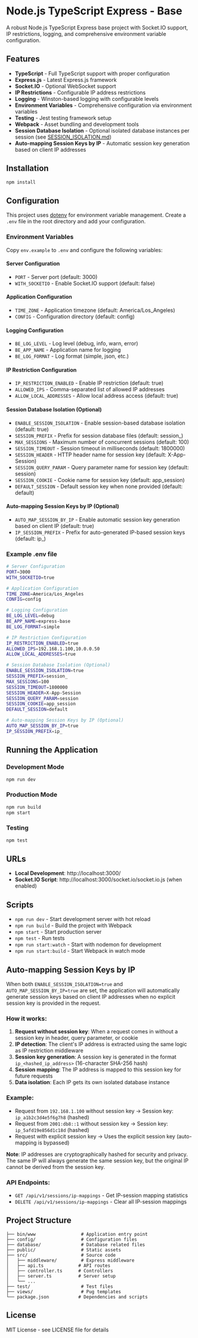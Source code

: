 # Node.js TypeScript Express - Base

A robust Node.js TypeScript Express base project with Socket.IO support, IP restrictions, logging, and comprehensive environment variable configuration.

## Features

- **TypeScript** - Full TypeScript support with proper configuration
- **Express.js** - Latest Express.js framework
- **Socket.IO** - Optional WebSocket support
- **IP Restrictions** - Configurable IP address restrictions
- **Logging** - Winston-based logging with configurable levels
- **Environment Variables** - Comprehensive configuration via environment variables
- **Testing** - Jest testing framework setup
- **Webpack** - Asset bundling and development tools
- **Session Database Isolation** - Optional isolated database instances per session (see [SESSION_ISOLATION.md](SESSION_ISOLATION.md))
- **Auto-mapping Session Keys by IP** - Automatic session key generation based on client IP addresses

## Installation

```bash
npm install
```

## Configuration

This project uses [dotenv](https://github.com/motdotla/dotenv) for environment variable management. Create a `.env` file in the root directory and add your configuration.

### Environment Variables

Copy `env.example` to `.env` and configure the following variables:

#### Server Configuration

- `PORT` - Server port (default: 3000)
- `WITH_SOCKETIO` - Enable Socket.IO support (default: false)

#### Application Configuration

- `TIME_ZONE` - Application timezone (default: America/Los_Angeles)
- `CONFIG` - Configuration directory (default: config)

#### Logging Configuration

- `BE_LOG_LEVEL` - Log level (debug, info, warn, error)
- `BE_APP_NAME` - Application name for logging
- `BE_LOG_FORMAT` - Log format (simple, json, etc.)

#### IP Restriction Configuration

- `IP_RESTRICTION_ENABLED` - Enable IP restriction (default: true)
- `ALLOWED_IPS` - Comma-separated list of allowed IP addresses
- `ALLOW_LOCAL_ADDRESSES` - Allow local address access (default: true)

#### Session Database Isolation (Optional)

- `ENABLE_SESSION_ISOLATION` - Enable session-based database isolation (default: true)
- `SESSION_PREFIX` - Prefix for session database files (default: session\_)
- `MAX_SESSIONS` - Maximum number of concurrent sessions (default: 100)
- `SESSION_TIMEOUT` - Session timeout in milliseconds (default: 1800000)
- `SESSION_HEADER` - HTTP header name for session key (default: X-App-Session)
- `SESSION_QUERY_PARAM` - Query parameter name for session key (default: session)
- `SESSION_COOKIE` - Cookie name for session key (default: app_session)
- `DEFAULT_SESSION` - Default session key when none provided (default: default)

#### Auto-mapping Session Keys by IP (Optional)

- `AUTO_MAP_SESSION_BY_IP` - Enable automatic session key generation based on client IP (default: true)
- `IP_SESSION_PREFIX` - Prefix for auto-generated IP-based session keys (default: ip\_)

### Example .env file

```bash
# Server Configuration
PORT=3000
WITH_SOCKETIO=true

# Application Configuration
TIME_ZONE=America/Los_Angeles
CONFIG=config

# Logging Configuration
BE_LOG_LEVEL=debug
BE_APP_NAME=express-base
BE_LOG_FORMAT=simple

# IP Restriction Configuration
IP_RESTRICTION_ENABLED=true
ALLOWED_IPS=192.168.1.100,10.0.0.50
ALLOW_LOCAL_ADDRESSES=true

# Session Database Isolation (Optional)
ENABLE_SESSION_ISOLATION=true
SESSION_PREFIX=session_
MAX_SESSIONS=100
SESSION_TIMEOUT=1800000
SESSION_HEADER=X-App-Session
SESSION_QUERY_PARAM=session
SESSION_COOKIE=app_session
DEFAULT_SESSION=default

# Auto-mapping Session Keys by IP (Optional)
AUTO_MAP_SESSION_BY_IP=true
IP_SESSION_PREFIX=ip_
```

## Running the Application

### Development Mode

```bash
npm run dev
```

### Production Mode

```bash
npm run build
npm start
```

### Testing

```bash
npm test
```

## URLs

- **Local Development**: http://localhost:3000/
- **Socket.IO Script**: http://localhost:3000/socket.io/socket.io.js (when enabled)

## Scripts

- `npm run dev` - Start development server with hot reload
- `npm run build` - Build the project with Webpack
- `npm start` - Start production server
- `npm test` - Run tests
- `npm run start:watch` - Start with nodemon for development
- `npm run start:build` - Start Webpack in watch mode

## Auto-mapping Session Keys by IP

When both `ENABLE_SESSION_ISOLATION=true` and `AUTO_MAP_SESSION_BY_IP=true` are set, the application will automatically generate session keys based on client IP addresses when no explicit session key is provided in the request.

### How it works:

1. **Request without session key**: When a request comes in without a session key in header, query parameter, or cookie
2. **IP detection**: The client's IP address is extracted using the same logic as IP restriction middleware
3. **Session key generation**: A session key is generated in the format `ip_<hashed_ip_address>` (16-character SHA-256 hash)
4. **Session mapping**: The IP address is mapped to this session key for future requests
5. **Data isolation**: Each IP gets its own isolated database instance

### Example:

- Request from `192.168.1.100` without session key → Session key: `ip_a1b2c3d4e5f6g7h8` (hashed)
- Request from `2001:db8::1` without session key → Session key: `ip_5afd19e856d1c18d` (hashed)
- Request with explicit session key → Uses the explicit session key (auto-mapping is bypassed)

**Note**: IP addresses are cryptographically hashed for security and privacy. The same IP will always generate the same session key, but the original IP cannot be derived from the session key.

### API Endpoints:

- `GET /api/v1/sessions/ip-mappings` - Get IP-session mapping statistics
- `DELETE /api/v1/sessions/ip-mappings` - Clear all IP-session mappings

## Project Structure

```
├── bin/www                 # Application entry point
├── config/                 # Configuration files
├── database/               # Database related files
├── public/                 # Static assets
├── src/                    # Source code
│   ├── middleware/         # Express middleware
│   ├── api.ts             # API routes
│   ├── controller.ts      # Controllers
│   ├── server.ts          # Server setup
│   └── ...
├── test/                   # Test files
├── views/                  # Pug templates
└── package.json           # Dependencies and scripts
```

## License

MIT License - see LICENSE file for details
